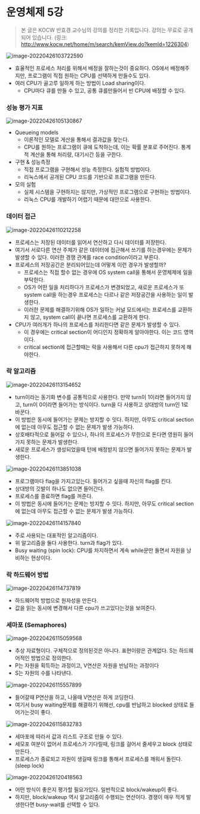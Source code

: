 # 운영체제 5강

> 본 글은 KOCW 반효경 교수님의 강의를 정리한 기록입니다. 
> 강의는 무료로 공개되어 있습니다.
> (링크: http://www.kocw.net/home/m/search/kemView.do?kemId=1226304)



![image-20220426103722590](병행제어1.assets/image-20220426103722590.png)

- 효율적인 프로세스 처리를 위해서 배정을 잘하는것이 중요하다. OS에서 배정해주지만, 프로그램이 직접 원하는 CPU를 선택하게 만들수도 있다.
- 여러 CPU가 골고루 일하게 하는 방법이 Load sharing이다.
  - CPU마다 큐를 만들 수 있고, 공통 큐를만들어서 빈 CPU에 배정할 수 있다.



### 성능 평가 지표

![image-20220426105130867](병행제어1.assets/image-20220426105130867.png)

- Queueing models
  - 이론적인 모델로 게산을 통해서 결과값을 찾는다.
  - CPU를 원하는 프로그램이 큐에 도착하는데, 이는 확률 분포로 주어진다. 통계적 계산을 통해 처리량, 대기시간 등을 구한다. 
- 구현 & 성능측정
  - 직접 프로그램을 구현해서 성능 측정한다. 실험적 방법이다.
  - 리눅스에서 공개된 CPU 코드를 기반으로 프로그램을 만든다.
- 모의 실험
  - 실제 시스템을 구현하지는 않지만, 가상적인 프로그램으로 구현하는 방법이다.
  - 리눅스 CPU를 개발하기 어렵기 때문에 대안으로 사용한다.



### 데이터 접근

![image-20220426110212258](병행제어1.assets/image-20220426110212258.png)

- 프로세스는 저장된 데이터를 읽어서 연산하고 다시 데이터를 저장한다.
- 여기서 서로다른 연산 주체가 같은 데이터에 접근해서 쓰기를 하는경우에는 문제가 발생할 수 있다. 이러한 경쟁 관계를 race condition이라고 부른다.
- 프로세스의 저장공간은 분리되어있는데 어떻게 이런 경우가 발생할까?
  - 프로세스는 직접 할수 없는 경우에 OS system call을 통해서 운영체제에 일을 부탁한다.
  - OS가 어떤 일을 처리하다가 프로세스가 변경되었고, 새로운 프로세스가 또 system call을 하는경우 프로세스는 다르나 같은 저장공간을 사용하는 일이 발생한다.
  - 이러한 문제를 해결하기위해 OS가 일하는 커널 모드에서는 프로세스를 교환하지 않고, system call이 끝나면 프로세스를 교환하게 한다.
- CPU가 여러개가 하나의 프로세스를 처리한다면 같은 문제가 발생할 수 있다. 
  - 이 경우에는 critical section이 어디인지 정확하게 알아야한다. 이는 코드 영역이다. 
  - critical section에 접근할때는 락을 사용해서 다른 cpu가 접근하지 못하게 해야한다.



### 락 알고리즘

![image-20220426113154652](병행제어1.assets/image-20220426113154652.png)

- turn이라는 동기화 변수를 공통적으로 사용한다. 만약 turn이 1이라면 들어가지 않고, turn이 0이라면 들어가는 방식이다. turn을 다 사용하고 상대방의 turn인 1로 바꾼다.
- 이 방법은 동시에 들어가는 문제는 방지할 수 잇다. 하지만, 아무도 critical section에 없는데 아무도 접근할 수 없는 문제가 발생 가능하다.
- 상호배타적으로 들어갈 수 있으나, 하나의 프로세스가 무한으로 돈다면 영원히 들어가지 못하는 문제가 발생한다.
- 새로운 프로세스가 생성되었을때 턴에 배정받지 않으면 들어가지 못하는 문제가 발생한다.

![image-20220426113851038](병행제어1.assets/image-20220426113851038.png)

- 프로그램마다 flag을 가지고있는다. 들어가고 싶을때 자신의 flag를 킨다.
- 상대방의 깃발이 하나도 없으면 들어간다.
- 프로세스를 종료하면 flag를 꺼준다.
- 이 방법은 동시에 들어가는 문제는 방지할 수 잇다. 하지만, 아무도 critical section에 없는데 아무도 접근할 수 없는 문제가 발생 가능하다.

![image-20220426114157840](병행제어1.assets/image-20220426114157840.png)

- 주로 사용되는 대표적인 알고리즘이다.
- 위 알고리즘을 둘다 사용한다. turn과 flag가 있다.
- Busy waiting (spin lock): CPU를 차지하면서 계속 while문만 돌면서 자원을 낭비하는 현상이다.



### 락 하드웨어 방법

![image-20220426114737819](병행제어1.assets/image-20220426114737819.png)

- 하드웨어적 방법으로 원자성을 만든다. 
- 값을 읽는 동시에 변경해서 다른 cpu가 쓰고있다는것을 보여준다.



### 세마포 (Semaphores)

![image-20220426115059568](병행제어1.assets/image-20220426115059568.png)

- 추상 자료형이다. 구체적으로 정의된것은 아니다. 표현이랑은 관계없다.
  S는 하드웨어적인 방법으로 정의한다.
- P는 자원을 획득하는 과정이고, V연산은 자원을 반납하는 과정이다
- S는 자원의 수를 나타낸다.

![image-20220426115557899](병행제어1.assets/image-20220426115557899.png)

- 들어갈때 P연산을 하고, 나올때 V연산은 하게 코딩한다.
- 여기서 busy waiting문제를 해결하기 위해선, cpu를 반납하고 blocked 상태로 들어가는것이 좋다. 

![image-20220426115832783](병행제어1.assets/image-20220426115832783.png)

- 세마포에 따라서 값과 리스트 구조로 만들 수 있다.
- 세모포 여분이 없어서 프로세스가 기다릴때, 링크를 걸어서 줄세우고 block 상태로 만든다.
- 프로세스가 종료되고 자원이 생길때 링크를 통해서 프로세스를 깨워서 돌린다. (sleep lock)

![image-20220426120418563](병행제어1.assets/image-20220426120418563.png)

- 어떤 방식이 좋은지 평가할 필요가있다. 일반적으로 block/wakeup이 좋다.
- 하지만, block/wakeup 역시 알고리즘이 수행되는 연산이다. 경쟁이 매우 적게 발생한다면 busy-wait를 선택할 수 있다.

